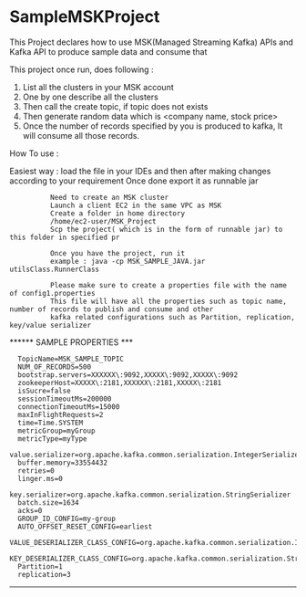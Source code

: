# SampleMSKProject
This Project declares how to use MSK(Managed Streaming Kafka) APIs and Kafka API to produce sample data and consume that



 This project once run, does following :
 
 1. List all the clusters in your MSK account
 2. One by one describe all the clusters
 3. Then call the create topic, if topic does not exists
 4. Then generate random data which is <company name, stock price>
 5. Once the number of records specified by you is produced to kafka, It will consume all those records.
 

How To use :

Easiest way : load the file in your IDEs and then after making changes according to your requirement 
              Once done export it as runnable jar
              
              Need to create an MSK cluster
              Launch a client EC2 in the same VPC as MSK
              Create a folder in home directory
              /home/ec2-user/MSK_Project
              Scp the project( which is in the form of runnable jar) to this folder in specified pr
              
              Once you have the project, run it 
              example : java -cp MSK_SAMPLE_JAVA.jar utilsClass.RunnerClass 
              
              Please make sure to create a properties file with the name of config1.properties 
              This file will have all the properties such as topic name, number of records to publish and consume and other 
              kafka related configurations such as Partition, replication, key/value serializer
              
              
****** SAMPLE PROPERTIES ***

      TopicName=MSK_SAMPLE_TOPIC
      NUM_OF_RECORDS=500
      bootstrap.servers=XXXXXX\:9092,XXXXX\:9092,XXXXX\:9092
      zookeeperHost=XXXXX\:2181,XXXXXX\:2181,XXXXX\:2181
      isSucre=false
      sessionTimeoutMs=200000
      connectionTimeoutMs=15000
      maxInFlightRequests=2
      time=Time.SYSTEM
      metricGroup=myGroup
      metricType=myType
      value.serializer=org.apache.kafka.common.serialization.IntegerSerializer
      buffer.memory=33554432
      retries=0
      linger.ms=0
      key.serializer=org.apache.kafka.common.serialization.StringSerializer
      batch.size=1634
      acks=0
      GROUP_ID_CONFIG=my-group
      AUTO_OFFSET_RESET_CONFIG=earliest
      VALUE_DESERIALIZER_CLASS_CONFIG=org.apache.kafka.common.serialization.IntegerDeserializer
      KEY_DESERIALIZER_CLASS_CONFIG=org.apache.kafka.common.serialization.StringDeserializer
      Partition=1
      replication=3

****************************
 
 
 
 
 
              
   
